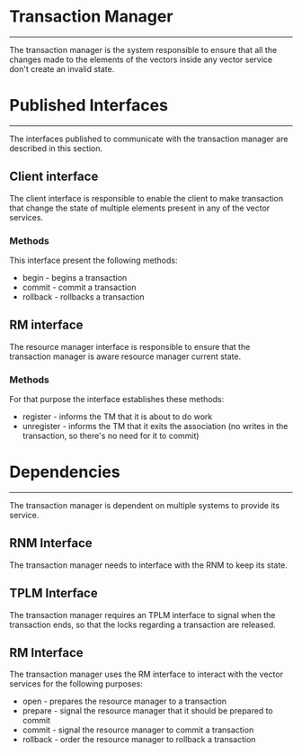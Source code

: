 # Transaction Manager
___
The transaction manager is the system responsible to ensure that
all the changes made to the elements of the vectors inside any vector service
don't create an invalid state.

# Published Interfaces
___
The interfaces published to communicate with the transaction manager
are described in this section.

## Client interface
The client interface is responsible to enable the client
to make transaction that change the state of multiple elements
present in any of the vector services.


### Methods
This interface present the following methods:
* begin - begins a transaction
* commit - commit a transaction
* rollback - rollbacks a transaction

## RM interface
The resource manager interface is responsible to ensure that
the transaction manager is aware resource manager current state.

### Methods
For that purpose the interface establishes these methods:
* register - informs the TM that it is about to do work
* unregister - informs the TM that it exits the association
(no writes in the transaction, so there's no need for it to commit)

# Dependencies
___
The transaction manager is dependent on multiple systems to provide its service.

## RNM Interface
The transaction manager needs to interface with the RNM to keep its state.

## TPLM Interface
The transaction manager requires an TPLM interface to signal
when the transaction ends, so that the locks regarding a transaction are released.

## RM Interface
The transaction manager uses the RM interface to interact with the vector services
for the following purposes:
* open - prepares the resource manager to a transaction
* prepare - signal the resource manager that it should be prepared to commit
* commit - signal the resource manager to commit a transaction
* rollback - order the resource manager to rollback a transaction
